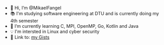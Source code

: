 - 👋 Hi, I’m @MikaelFangel
- 📚 I'm studying software engineering at DTU and is currently doing my 4th semester
- 🌱 I’m currently learning C, MPI, OpenMP, Go, Kotlin and Java
- 💡 I'm intersted in Linux and cyber security
- 📖 Link to: [my Gists](https://gist.github.com/MikaelFangel)
